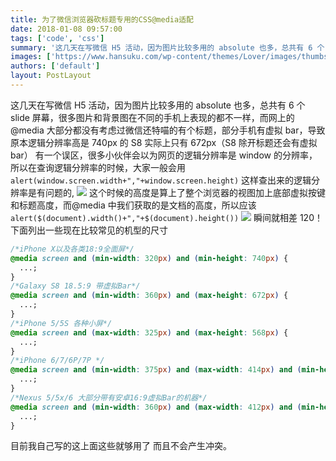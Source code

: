 ```yaml
---
title: 为了微信浏览器砍标题专用的CSS@media适配
date: 2018-01-08 09:57:00
tags: ['code', 'css']
summary: '这几天在写微信 H5 活动，因为图片比较多用的 absolute 也多，总共有 6 个 slide 屏幕，很多图片和背景图在不同的手机上表现的都不一样...'
images: ['https://www.hansuku.com/wp-content/themes/Lover/images/thumbs/11.jpg']
authors: ['default']
layout: PostLayout
---
```


这几天在写微信 H5 活动，因为图片比较多用的 absolute 也多，总共有 6 个 slide 屏幕，很多图片和背景图在不同的手机上表现的都不一样，而网上的@media 大部分都没有考虑过微信还特喵的有个标题，部分手机有虚拟 bar，导致原本逻辑分辨率高是 740px 的 S8 实际上只有 672px（S8 除开标题还会有虚拟 bar）
有一个误区，很多小伙伴会以为网页的逻辑分辨率是 window 的分辨率，所以在查询逻辑分辨率的时候，大家一般会用
`alert(window.screen.width+","+window.screen.height)`
这样查出来的逻辑分辨率是有问题的,
![](https://www.hansuku.com/wp-content/uploads/2018/01/9ba8a323c36246597d022825f3ab234a.png)
这个时候的高度是算上了整个浏览器的视图加上底部虚拟按键和标题高度，而@media 中我们获取的是文档的高度，所以应该
`alert($(document).width()+","+$(document).height())`
![](https://www.hansuku.com/wp-content/uploads/2018/01/0d327b4948b68aae84765b7477a11a5a.png)
瞬间就相差 120！
下面列出一些现在比较常见的机型的尺寸

```css
/*iPhone X以及各类18:9全面屏*/
@media screen and (min-width: 320px) and (min-height: 740px) {
  ...;
}
/*Galaxy S8 18.5:9 带虚拟Bar*/
@media screen and (min-width: 360px) and (max-height: 672px) {
  ...;
}
/*iPhone 5/5S 各种小屏*/
@media screen and (max-width: 325px) and (max-height: 568px) {
  ...;
}
/*iPhone 6/7/6P/7P */
@media screen and (min-width: 375px) and (max-width: 414px) and (min-height: 603px) and (max-height: 736px) {
  ...;
}
/*Nexus 5/5x/6 大部分带有安卓16:9虚拟Bar的机器*/
@media screen and (min-width: 360px) and (max-width: 412px) and (min-height: 572px) and (max-height: 664px) {
  ...;
}
```

目前我自己写的这上面这些就够用了 而且不会产生冲突。
